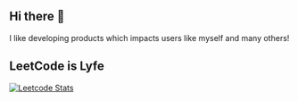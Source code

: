 ## Hi there 👋
I like developing products which impacts users like myself and many others! 

## LeetCode is Lyfe
[![Leetcode Stats](https://apu5rh8gxk.execute-api.us-east-1.amazonaws.com/default/leetcode-stats?username=wangwaynesg)](https://leetcode.com/wangwaynesg/)


<!--
**wangwaynesg/wangwaynesg** is a ✨ _special_ ✨ repository because its `README.md` (this file) appears on your GitHub profile.

Here are some ideas to get you started:

- 🔭 I’m currently working on ...
- 🌱 I’m currently learning ...
- 👯 I’m looking to collaborate on ...
- 🤔 I’m looking for help with ...
- 💬 Ask me about ...
- 📫 How to reach me: ...
- 😄 Pronouns: ...
- ⚡ Fun fact: ...
-->
